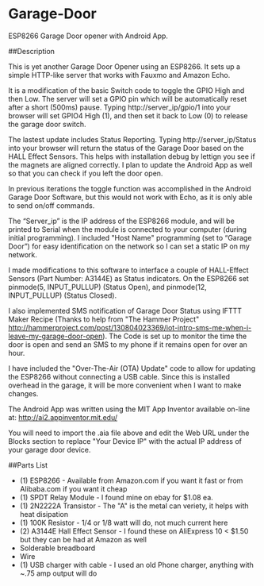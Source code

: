 # Garage-Door
ESP8266 Garage Door opener with Android App.

##Description

This is yet another Garage Door Opener using an ESP8266. It sets up a simple HTTP-like server that works with Fauxmo and Amazon Echo.

It is a modification of the basic Switch code to toggle the GPIO High and then Low. The server will set a GPIO pin which will be automatically reset after a short (500ms) pause. Typing http://server_ip/gpio/1 into your browser will set GPIO4 High (1), and then set it back to Low (0) to release the garage door switch. 

The lastest update includes Status Reporting. Typing http://server_ip/Status into your browser will return the status of the Garage Door based on the HALL Effect Sensors. This helps with installation debug by lettign you see if the magnets are aligned correctly. I plan to update the Android App as well so that you can check if you left the door open. 

In previous iterations the toggle function was accomplished in the Android Garage Door Software, but this would not work with Echo, as it is only able to send on/off commands. 

The “Server_ip” is the IP address of the ESP8266 module, and will be printed to Serial when the module is connected to your computer (during initial programming). I included "Host Name" programming (set to “Garage Door”) for easy identification on the network so I can set a static IP on my network.

I made modifications to this software to interface a couple of HALL-Effect Sensors (Part Number: A3144E) as Status indicators. On the ESP8266 set pinmode(5, INPUT_PULLUP) (Status Open), and pinmode(12, INPUT_PULLUP) (Status Closed).

I also implemented SMS notification of Garage Door Status using IFTTT Maker Recipe (Thanks to help from "The Hammer Project" http://hammerproject.com/post/130804023369/iot-intro-sms-me-when-i-leave-my-garage-door-open).  The Code is set up to monitor the time the door is open and send an SMS to my phone if it remains open for over an hour. 

I have included the "Over-The-Air (OTA) Update" code to allow for updating the ESP8266 without connecting a USB cable. Since this is installed overhead in the garage, it will be more convenient when I want to make changes. 

The Android App was written using the MIT App Inventor available on-line at: http://ai2.appinventor.mit.edu/

You will need to import the .aia file above and edit the Web URL under the Blocks section to replace "Your Device IP" with the actual IP address of your garage door device.

##Parts List

-	(1) ESP8266  - Available from Amazon.com if you want it fast or from Alibaba.com if you want it cheap
-	(1) SPDT Relay Module - I found mine on ebay for $1.08 ea.
-	(1) 2N2222A Transistor - The "A" is the metal can veriety, it helps with heat disipation
-	(1) 100K Resistor - 1/4 or 1/8 watt will do, not much current here
-	(2) A3144E Hall Effect Sensor - I found these on AliExpress 10 < $1.50 but they can be had at Amazon as well
-	Solderable breadboard
-	Wire
-	(1) USB charger with cable - I used an old Phone charger, anything with ~.75 amp output will do



